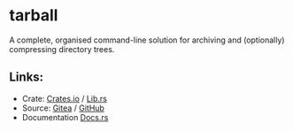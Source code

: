 # tarball

A complete, organised command-line solution for archiving and (optionally)
compressing directory trees.

## Links:
- Crate: [Crates.io](https://crates.io/crates/tarball) / [Lib.rs](https://lib.rs/crates/tarball)
- Source: [Gitea](https://git.dragonma.us/dragonmaus/tarball.rs) / [GitHub](https://github.com/dragonmaus/tarball.rs)
- Documentation [Docs.rs](https://docs.rs/tarball/)
